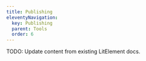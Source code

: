 ```yaml
---
title: Publishing
eleventyNavigation:
  key: Publishing
  parent: Tools
  order: 6
---
```


TODO: Update content from existing LitElement docs.
